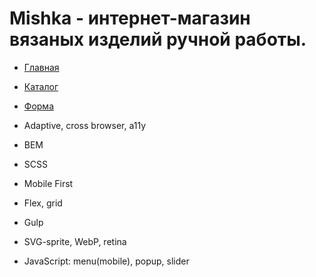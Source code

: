 # **Mishka** - интернет-магазин вязаных изделий ручной работы.
- [Главная](https://swampdiver.github.io/Mishka/)
- [Каталог](https://swampdiver.github.io/Mishka/catalog.html)
- [Форма](https://swampdiver.github.io/Mishka/form.html)

- Adaptive, cross browser, a11y
- BEM
- SCSS
- Mobile First
- Flex, grid
- Gulp
- SVG-sprite, WebP, retina
- JavaScript: menu(mobile), popup, slider
